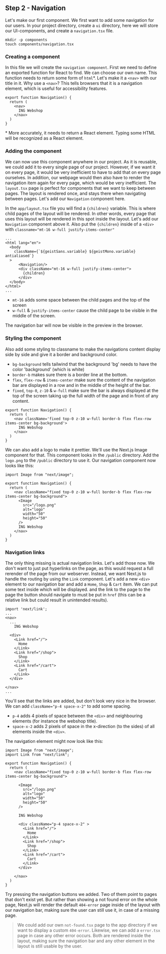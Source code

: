 ## Step 2 - Navigation
Let's make our first component.
We first want to add some navigation for our users.
In your project directory, create a `ui` directory, here we will store our UI-components, and create a `navigation.tsx` file.
```shell
mkdir -p components
touch components/navigation.tsx
```

### Creating a component
In this file we will create the `navigation component`.
First we need to define an exported function for React to find. We can choose our own name.
This function needs to return some form of `html`*. Let's make it a `<nav>` with our title in it.
Why use a `<nav>`? This tells browsers that it is a navigation element, which is useful for accessibility features.
```tsx
export function Navigation() {
  return (
    <nav>
      ING Webshop
    </nav>
  )
}
```
\* More accurately, it needs to return a React element. Typing some HTML will be recognized as a React element.

### Adding the component
We can now use this component anywhere in our project. As it is reusable, we could add it to every single page of our project.
However, if we want it on every page, it would be very inefficient to have to add that on every page ourselves.
In addition, our webpage would then also have to render the navigation item again for every page, which would be very inefficient.
The `layout.tsx` page is perfect for components that we want to keep between pages. The layout is rendered once, and stays there when navigating between pages.
Let's add our `Navigation` component here.

In the `app/layout.tsx` file you will find a `{children}` variable. This is where child pages of the layout will be rendered.
In other words, every page that uses this layout will be rendered in this spot inside the layout. Let's add our `Navigation` component above it.
Also put the `{children}` inside of a `<div>` with `classname="mt-16 w-full justify-items-center"`
```tsx
...
<html lang="en">
  <body
    className={`${geistSans.variable} ${geistMono.variable} antialiased`}
  >
      <Navigation/>
      <div className="mt-16 w-full justify-items-center">
        {children}
      </div>
  </body>
</html>
...
```
- `mt-16` adds some space between the child pages and the top of the screen
- `w-full` & `justify-items-center` cause the child page to be visible in the middle of the screen.

The navigation bar will now be visible in the preview in the browser.

### Styling the component
Also add some styling to classname to make the navigations content display side by side and give it a border and background color.
- `bg-background` tells tailwind that the background 'bg' needs to have the color 'background' (which is white)
- `border-b` makes sure there is a border line at the bottom.
- `flex`, `flex-row` & `items-center` make sure the content of the navigation bar are displayed in a row and in the middle of the height of the bar.
- `fixed`, `top-0`, `z-10` & `w-full` make sure the bar is always displayed at the top of the screen taking up the full width of the page and in front of any content.
```tsx
export function Navigation() {
  return (
    <nav className='fixed top-0 z-10 w-full border-b flex flex-row items-center bg-background'>
      ING Webshop
    </nav>
  )
}
```
We can also add a logo to make it prettier. We'll use the Next.js Image component for that.
This component looks in the `/public` directory. Add the `logo.png` to the `/public` directory to use it.
Our navigation component now looks like this:

```tsx
import Image from "next/image";

export function Navigation() {
  return (
    <nav className="fixed top-0 z-10 w-full border-b flex flex-row items-center bg-background">
      <Image
        src="/logo.png"
        alt="logo"
        width="50"
        height="50"
      />
      ING Webshop
    </nav>
  )
}
```

### Navigation links
The only thing missing is actual navigation links. Let's add those now.
We don't want to just put hyperlinks on the page, as this would request a full rerender of the page from our webserver.
Instead, we want Next.js to handle the routing by using the `Link` component.
Let's add a new `<div>` element to our navigation bar and add a `Home`, `Shop` & `Cart` item.
We can put some text inside which will be displayed. and the link to the page to the page the button should navigate to must be put in `href` (this can be a relative link but could result in unintended results).

```tsx
import 'next/link';
...
<nav>
  ...
    ING Webshop
  
  <div>
    <Link href="/">
      Home
    </Link>
    <Link href="/shop">
      Shop
    </Link>
    <Link href="/cart">
      Cart
    </Link>
  </div>
  
</nav>
...
```
You'll see that the links are added, but don't look very nice in the browser.
We can add `className="p-4 space-x-2"` to add some spacing.
- `p-4` adds 4 pixels of space between the `<div>` and neighbouring elements (for instance the webshop title).
- `space-x-2` adds 2 pixels of space in the x-direction (to the sides) of all elements inside the `<div>`.

The navigation element might now look like this:

```tsx
import Image from "next/image";
import Link from "next/link";

export function Navigation() {
  return (
    <nav className="fixed top-0 z-10 w-full border-b flex flex-row items-center bg-background">
      
      <Image
        src="/logo.png"
        alt="logo"
        width="50"
        height="50"
      />
      
      ING Webshop
      
      <div className="p-4 space-x-2" >
        <Link href="/">
          Home
        </Link>
        <Link href="/shop">
          Shop
        </Link>
        <Link href="/cart">
          Cart
        </Link>
      </div>
      
    </nav>
  )
}
```

Try pressing the navigation buttons we added. Two of them point to pages that don't exist yet.
But rather than showing a not found error on the whole page, Next.js will render the default `404-error` page inside of the layout with our navigation bar,
making sure the user can still use it, in case of a missing page.

> We could add our own `not-found.tsx` page to the app directory if we want to display a custom `404-error`.
> Likewise, we can add a `error.tsx` page in case any other error occurs.
> Both are rendered inside the layout, making sure the navigation bar and any other element in the layout is still usable by the user.
